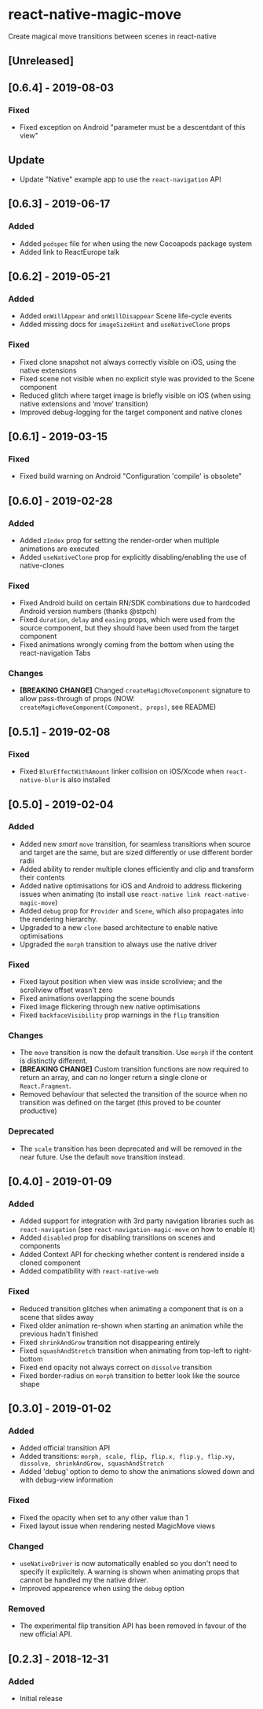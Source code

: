 # react-native-magic-move

Create magical move transitions between scenes in react-native

## [Unreleased]

## [0.6.4] - 2019-08-03

### Fixed

- Fixed exception on Android "parameter must be a descentdant of this view"

## Update

- Update "Native" example app to use the `react-navigation` API

## [0.6.3] - 2019-06-17

### Added

- Added `podspec` file for when using the new Cocoapods package system
- Added link to ReactEurope talk

## [0.6.2] - 2019-05-21

### Added

- Added `onWillAppear` and `onWillDisappear` Scene life-cycle events
- Added missing docs for `imageSizeHint` and `useNativeClone` props

### Fixed

- Fixed clone snapshot not always correctly visible on iOS, using the native extensions
- Fixed scene not visible when no explicit style was provided to the Scene component
- Reduced glitch where target image is briefly visible on iOS (when using native extensions and ‘move’ transition)
- Improved debug-logging for the target component and native clones

## [0.6.1] - 2019-03-15

### Fixed

- Fixed build warning on Android "Configuration 'compile' is obsolete"

## [0.6.0] - 2019-02-28

### Added

- Added `zIndex` prop for setting the render-order when multiple animations are executed
- Added `useNativeClone` prop for explicitly disabling/enabling the use of native-clones

### Fixed

- Fixed Android build on certain RN/SDK combinations due to hardcoded Android version numbers (thanks @stpch)
- Fixed `duration`, `delay` and `easing` props, which were used from the source component, but they should have been used from the target component
- Fixed animations wrongly coming from the bottom when using the react-navigation Tabs

### Changes

- **[BREAKING CHANGE]** Changed `createMagicMoveComponent` signature to allow pass-through of props (NOW: `createMagicMoveComponent(Component, props)`, see README)

## [0.5.1] - 2019-02-08

### Fixed

- Fixed `BlurEffectWithAmount` linker collision on iOS/Xcode when `react-native-blur` is also installed

## [0.5.0] - 2019-02-04

### Added

- Added new _smart_ `move` transition, for seamless transitions when source and target are the same, but are sized differently or use different border radii
- Added ability to render multiple clones efficiently and clip and transform their contents
- Added native optimisations for iOS and Android to address flickering issues when animating (to install use `react-native link react-native-magic-move`)
- Added `debug` prop for `Provider` and `Scene`, which also propagates into the rendering hierarchy.
- Upgraded to a new `clone` based architecture to enable native optimisations
- Upgraded the `morph` transition to always use the native driver

### Fixed

- Fixed layout position when view was inside scrollview; and the scrollview offset wasn't zero
- Fixed animations overlapping the scene bounds
- Fixed image flickering through new native optimisations
- Fixed `backfaceVisibility` prop warnings in the `flip` transition

### Changes

- The `move` transition is now the default transition. Use `morph` if the content is distinctly different.
- **[BREAKING CHANGE]** Custom transition functions are now required to return an array, and can no longer return a single clone or `React.Fragment`.
- Removed behaviour that selected the transition of the source when no transition was defined on the target (this proved to be counter productive)

### Deprecated

- The `scale` transition has been deprecated and will be removed in the near future. Use the default `move` transition instead.

## [0.4.0] - 2019-01-09

### Added

- Added support for integration with 3rd party navigation libraries such as `react-navigation` (see `react-navigation-magic-move` on how to enable it)
- Added `disabled` prop for disabling transitions on scenes and components
- Added Context API for checking whether content is rendered inside a cloned component
- Added compatibility with `react-native-web`

### Fixed

- Reduced transition glitches when animating a component that is on a scene that slides away
- Fixed older animation re-shown when starting an animation while the previous hadn't finished
- Fixed `shrinkAndGrow` transition not disappearing entirely
- Fixed `squashAndStretch` transition when animating from top-left to right-bottom
- Fixed end opacity not always correct on `dissolve` transition
- Fixed border-radius on `morph` transition to better look like the source shape

## [0.3.0] - 2019-01-02

### Added

- Added official transition API
- Added transitions: `morph, scale, flip, flip.x, flip.y, flip.xy, dissolve, shrinkAndGrow, squashAndStretch`
- Added 'debug' option to demo to show the animations slowed down and with debug-view information

### Fixed

- Fixed the opacity when set to any other value than 1
- Fixed layout issue when rendering nested MagicMove views

### Changed

- `useNativeDriver` is now automatically enabled so you don't need to specify it explicitely. A warning is shown when animating props that cannot be handled my the native driver.
- Improved appearence when using the `debug` option

### Removed

- The experimental flip transition API has been removed in favour of the new official API.

## [0.2.3] - 2018-12-31

### Added

- Initial release

